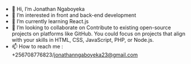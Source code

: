 - 👋 Hi, I’m Jonathan Ngaboyeka 
- 👀 I’m interested in front and back-end development
- 🌱 I’m currently learning React.js
- 💞️ I’m looking to collaborate on Contribute to existing open-source projects on platforms like GitHub. You could focus on projects that align with your skills in HTML, CSS, JavaScript, PHP, or Node.js.
- 📫 How to reach me : +256708776823/jonathanngaboyeka23@gmail.com


<!---
jonathanngaboyekaenjie/jonathanngaboyekaenjie is a ✨ special ✨ repository because its `README.md` (this file) appears on your GitHub profile.
You can click the Preview link to take a look at your changes.
--->
